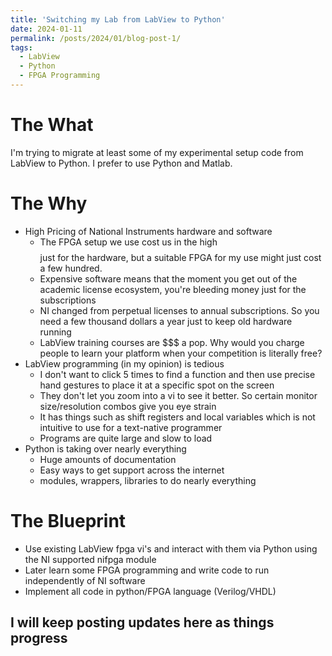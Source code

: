 ```yaml
---
title: 'Switching my Lab from LabView to Python'
date: 2024-01-11
permalink: /posts/2024/01/blog-post-1/
tags:
  - LabView
  - Python
  - FPGA Programming
---
```



The What
======
I'm trying to migrate at least some of my experimental setup code from LabView to Python. 
I prefer to use Python and Matlab.


The Why
======
* High Pricing of National Instruments hardware and software
  * The FPGA setup we use cost us in the high $$$$ just for the hardware, but a suitable FPGA for my use might just cost a few hundred.
  * Expensive software means that the moment you get out of the academic license ecosystem, you're bleeding money just for the subscriptions
  * NI changed from perpetual licenses to annual subscriptions. So you need a few thousand dollars a year just to keep old hardware running
  * LabView training courses are $$$ a pop. Why would you charge people to learn your platform when your competition is literally free?
* LabView programming (in my opinion) is tedious
  * I don't want to click 5 times to find a function and then use precise hand gestures to place it at a specific spot on the screen
  * They don't let you zoom into a vi to see it better. So certain monitor size/resolution combos give you eye strain
  * It has things such as shift registers and local variables which is not intuitive to use for a text-native programmer
  * Programs are quite large and slow to load
* Python is taking over nearly everything
  * Huge amounts of documentation
  * Easy ways to get support across the internet
  * modules, wrappers, libraries to do nearly everything

The Blueprint
======
* Use existing LabView fpga vi's and interact with them via Python using the NI supported nifpga module
* Later learn some FPGA programming and write code to run independently of NI software
* Implement all code in python/FPGA language (Verilog/VHDL) 

I will keep posting updates here as things progress
------
